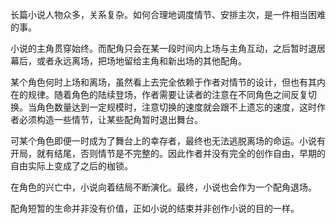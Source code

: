 长篇小说人物众多，关系复杂。如何合理地调度情节、安排主次，是一件相当困难的事。

小说的主角贯穿始终。而配角只会在某一段时间内上场与主角互动，之后暂时退居幕后，或者永远离场，把场地留给主角和新出场的其他配角。

某个角色何时上场和离场，虽然看上去完全依赖于作者对情节的设计，但也有其内在的规律。随着角色的陆续登场，作者需要让读者的注意在不同角色之间反复切换。当角色数量达到一定规模时，注意切换的速度就会跟不上遗忘的速度，这时作者必须构造一些情节，让某些配角暂时退出舞台。

可某个角色即便一时成为了舞台上的幸存者，最终也无法逃脱离场的命运。小说有开局，就有结尾，否则情节是不完整的。因此作者并没有完全的创作自由，早期的自由实际上变成了之后的枷锁。

在角色的兴亡中，小说向着结局不断演化。最终，小说也会作为一个配角退场。

配角短暂的生命并非没有价值，正如小说的结束并非创作小说的目的一样。

